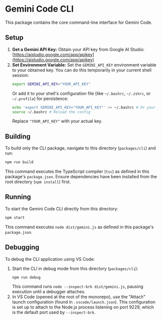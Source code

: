# Gemini Code CLI

This package contains the core command-line interface for Gemini Code.

## Setup

1.  **Get a Gemini API Key:** Obtain your API key from Google AI Studio: [https://aistudio.google.com/app/apikey](https://aistudio.google.com/app/apikey)
2.  **Set Environment Variable:** Set the `GEMINI_API_KEY` environment variable to your obtained key. You can do this temporarily in your current shell session:
    ```bash
    export GEMINI_API_KEY="YOUR_API_KEY"
    ```
    Or add it to your shell's configuration file (like `~/.bashrc`, `~/.zshrc`, or `~/.profile`) for persistence:
    ```bash
    echo 'export GEMINI_API_KEY="YOUR_API_KEY"' >> ~/.bashrc # Or your preferred shell config file
    source ~/.bashrc # Reload the config
    ```
    Replace `"YOUR_API_KEY"` with your actual key.

## Building

To build only the CLI package, navigate to this directory (`packages/cli`) and run:

```bash
npm run build
```

This command executes the TypeScript compiler (`tsc`) as defined in this package's `package.json`. Ensure dependencies have been installed from the root directory (`npm install`) first.

## Running

To start the Gemini Code CLI directly from this directory:

```bash
npm start
```

This command executes `node dist/gemini.js` as defined in this package's `package.json`.

## Debugging

To debug the CLI application using VS Code:

1.  Start the CLI in debug mode from this directory (`packages/cli`):
    ```bash
    npm run debug
    ```
    This command runs `node --inspect-brk dist/gemini.js`, pausing execution until a debugger attaches.
2.  In VS Code (opened at the root of the monorepo), use the "Attach" launch configuration (found in `.vscode/launch.json`). This configuration is set up to attach to the Node.js process listening on port 9229, which is the default port used by `--inspect-brk`.
